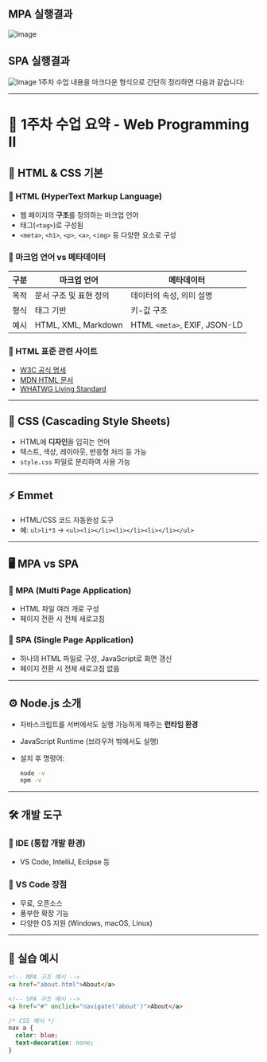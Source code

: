 ## MPA 실행결과
![Image](https://github.com/user-attachments/assets/5399699c-3ed0-42ed-8c4b-934a64fff4ea)
## SPA 실행결과
![Image](https://github.com/user-attachments/assets/1a72f26b-8d82-4c0b-bdb5-ad31883ef038)
1주차 수업 내용을 마크다운 형식으로 간단히 정리하면 다음과 같습니다:

---

# 📘 1주차 수업 요약 - Web Programming Ⅱ

## 🧱 HTML & CSS 기본

### 🔹 HTML (HyperText Markup Language)

* 웹 페이지의 **구조**를 정의하는 마크업 언어
* 태그(`<tag>`)로 구성됨
* `<meta>`, `<h1>`, `<p>`, `<a>`, `<img>` 등 다양한 요소로 구성

### 🔹 마크업 언어 vs 메타데이터

| 구분 | 마크업 언어              | 메타데이터                        |
| -- | ------------------- | ---------------------------- |
| 목적 | 문서 구조 및 표현 정의       | 데이터의 속성, 의미 설명               |
| 형식 | 태그 기반               | 키-값 구조                       |
| 예시 | HTML, XML, Markdown | HTML `<meta>`, EXIF, JSON-LD |

### 🔹 HTML 표준 관련 사이트

* [W3C 공식 명세](https://www.w3.org/TR/html52/)
* [MDN HTML 문서](https://developer.mozilla.org/en-US/docs/Web/HTML/Element)
* [WHATWG Living Standard](https://html.spec.whatwg.org/multipage/)

---

## 🎨 CSS (Cascading Style Sheets)

* HTML에 **디자인**을 입히는 언어
* 텍스트, 색상, 레이아웃, 반응형 처리 등 가능
* `style.css` 파일로 분리하여 사용 가능

---

## ⚡ Emmet

* HTML/CSS 코드 자동완성 도구
* 예: `ul>li*3` → `<ul><li></li><li></li><li></li></ul>`

---

## 🖥 MPA vs SPA

### 🔸 MPA (Multi Page Application)

* HTML 파일 여러 개로 구성
* 페이지 전환 시 전체 새로고침

### 🔸 SPA (Single Page Application)

* 하나의 HTML 파일로 구성, JavaScript로 화면 갱신
* 페이지 전환 시 전체 새로고침 없음

---

## ⚙️ Node.js 소개

* 자바스크립트를 서버에서도 실행 가능하게 해주는 **런타임 환경**
* JavaScript Runtime (브라우저 밖에서도 실행)
* 설치 후 명령어:

  ```bash
  node -v
  npm -v
  ```

---

## 🛠 개발 도구

### 🔹 IDE (통합 개발 환경)

* VS Code, IntelliJ, Eclipse 등

### 🔹 VS Code 장점

* 무료, 오픈소스
* 풍부한 확장 기능
* 다양한 OS 지원 (Windows, macOS, Linux)

---

## 📌 실습 예시

```html
<!-- MPA 구조 예시 -->
<a href="about.html">About</a>

<!-- SPA 구조 예시 -->
<a href="#" onclick="navigate('about')">About</a>
```

```css
/* CSS 예시 */
nav a {
  color: blue;
  text-decoration: none;
}
```

